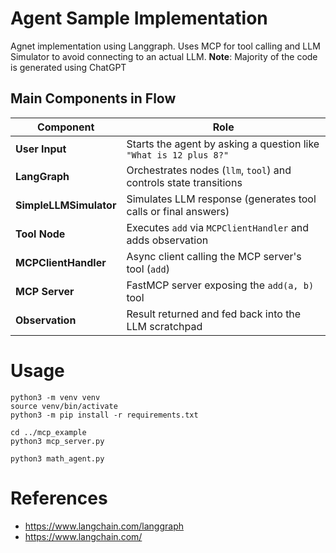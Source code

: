 # Agent Sample Implementation

Agnet implementation using Langgraph. Uses MCP for tool calling and LLM Simulator to avoid connecting to an actual LLM.
**Note**: Majority of the code is generated using ChatGPT

## Main Components in Flow

| Component              | Role                                                              |
| ---------------------- | ----------------------------------------------------------------- |
| **User Input**         | Starts the agent by asking a question like `"What is 12 plus 8?"` |
| **LangGraph**          | Orchestrates nodes (`llm`, `tool`) and controls state transitions |
| **SimpleLLMSimulator** | Simulates LLM response (generates tool calls or final answers)    |
| **Tool Node**          | Executes `add` via `MCPClientHandler` and adds observation        |
| **MCPClientHandler**   | Async client calling the MCP server's tool (`add`)                |
| **MCP Server**         | FastMCP server exposing the `add(a, b)` tool                      |
| **Observation**        | Result returned and fed back into the LLM scratchpad              |


# Usage
```
python3 -m venv venv
source venv/bin/activate
python3 -m pip install -r requirements.txt

cd ../mcp_example
python3 mcp_server.py  

python3 math_agent.py
```
# References
- https://www.langchain.com/langgraph
- https://www.langchain.com/